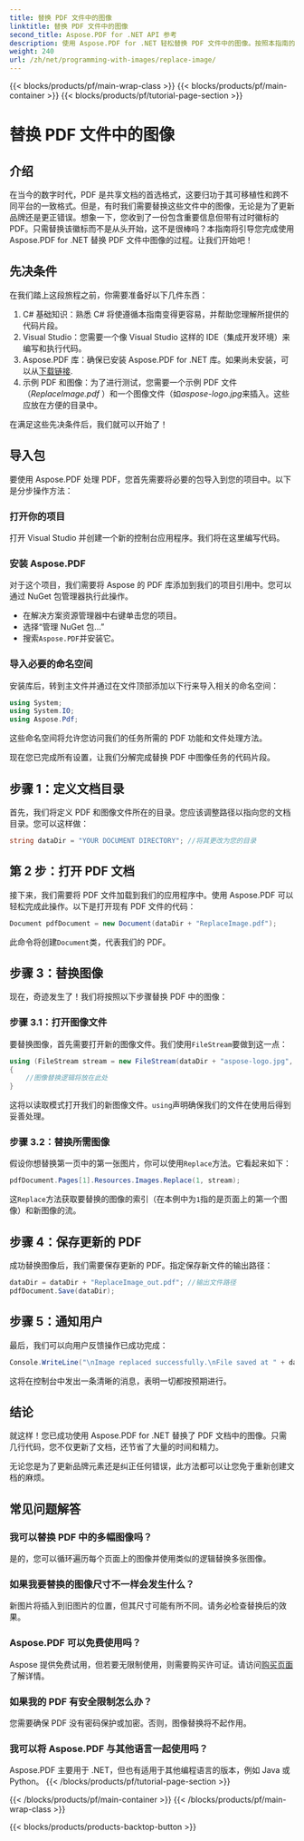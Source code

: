 ```yaml
---
title: 替换 PDF 文件中的图像
linktitle: 替换 PDF 文件中的图像
second_title: Aspose.PDF for .NET API 参考
description: 使用 Aspose.PDF for .NET 轻松替换 PDF 文件中的图像。按照本指南的分步说明进行操作，并增强您的 PDF 管理技能。
weight: 240
url: /zh/net/programming-with-images/replace-image/
---
```


{{< blocks/products/pf/main-wrap-class >}}
{{< blocks/products/pf/main-container >}}
{{< blocks/products/pf/tutorial-page-section >}}

# 替换 PDF 文件中的图像

## 介绍

在当今的数字时代，PDF 是共享文档的首选格式，这要归功于其可移植性和跨不同平台的一致格式。但是，有时我们需要替换这些文件中的图像，无论是为了更新品牌还是更正错误。想象一下，您收到了一份包含重要信息但带有过时徽标的 PDF。只需替换该徽标而不是从头开始，这不是很棒吗？本指南将引导您完成使用 Aspose.PDF for .NET 替换 PDF 文件中图像的过程。让我们开始吧！

## 先决条件

在我们踏上这段旅程之前，你需要准备好以下几件东西：

1. C# 基础知识：熟悉 C# 将使遵循本指南变得更容易，并帮助您理解所提供的代码片段。
2. Visual Studio：您需要一个像 Visual Studio 这样的 IDE（集成开发环境）来编写和执行代码。
3.  Aspose.PDF 库：确保已安装 Aspose.PDF for .NET 库。如果尚未安装，可以从[下载链接](https://releases.aspose.com/pdf/net/).
4. 示例 PDF 和图像：为了进行测试，您需要一个示例 PDF 文件（*ReplaceImage.pdf* ）和一个图像文件（如*aspose-logo.jpg*来插入。这些应放在方便的目录中。

在满足这些先决条件后，我们就可以开始了！ 

## 导入包

要使用 Aspose.PDF 处理 PDF，您首先需要将必要的包导入到您的项目中。以下是分步操作方法：

### 打开你的项目

打开 Visual Studio 并创建一个新的控制台应用程序。我们将在这里编写代码。

### 安装 Aspose.PDF

对于这个项目，我们需要将 Aspose 的 PDF 库添加到我们的项目引用中。您可以通过 NuGet 包管理器执行此操作。 

- 在解决方案资源管理器中右键单击您的项目。
- 选择“管理 NuGet 包...”
- 搜索`Aspose.PDF`并安装它。

### 导入必要的命名空间 

安装库后，转到主文件并通过在文件顶部添加以下行来导入相关的命名空间：

```csharp
using System;
using System.IO;
using Aspose.Pdf;
```

这些命名空间将允许您访问我们的任务所需的 PDF 功能和文件处理方法。

现在您已完成所有设置，让我们分解完成替换 PDF 中图像任务的代码片段。 

## 步骤 1：定义文档目录

首先，我们将定义 PDF 和图像文件所在的目录。您应该调整路径以指向您的文档目录。您可以这样做：

```csharp
string dataDir = "YOUR DOCUMENT DIRECTORY"; //将其更改为您的目录
```

## 第 2 步：打开 PDF 文档

接下来，我们需要将 PDF 文件加载到我们的应用程序中。使用 Aspose.PDF 可以轻松完成此操作。以下是打开现有 PDF 文件的代码：

```csharp
Document pdfDocument = new Document(dataDir + "ReplaceImage.pdf");
```

此命令将创建`Document`类，代表我们的 PDF。

## 步骤 3：替换图像

现在，奇迹发生了！我们将按照以下步骤替换 PDF 中的图像：

### 步骤 3.1：打开图像文件

要替换图像，首先需要打开新的图像文件。我们使用`FileStream`要做到这一点：

```csharp
using (FileStream stream = new FileStream(dataDir + "aspose-logo.jpg", FileMode.Open))
{
    //图像替换逻辑将放在此处
}
```

这将以读取模式打开我们的新图像文件。`using`声明确保我们的文件在使用后得到妥善处理。

### 步骤 3.2：替换所需图像

假设你想替换第一页中的第一张图片，你可以使用`Replace`方法。它看起来如下：

```csharp
pdfDocument.Pages[1].Resources.Images.Replace(1, stream);
```

这`Replace`方法获取要替换的图像的索引（在本例中为`1`指的是页面上的第一个图像）和新图像的流。

## 步骤 4：保存更新的 PDF

成功替换图像后，我们需要保存更新的 PDF。指定保存新文件的输出路径：

```csharp
dataDir = dataDir + "ReplaceImage_out.pdf"; //输出文件路径
pdfDocument.Save(dataDir);
```

## 步骤 5：通知用户

最后，我们可以向用户反馈操作已成功完成：

```csharp
Console.WriteLine("\nImage replaced successfully.\nFile saved at " + dataDir);
```

这将在控制台中发出一条清晰的消息，表明一切都按预期进行。

## 结论

就这样！您已成功使用 Aspose.PDF for .NET 替换了 PDF 文档中的图像。只需几行代码，您不仅更新了文档，还节省了大量的时间和精力。 

无论您是为了更新品牌元素还是纠正任何错误，此方法都可以让您免于重新创建文档的麻烦。

## 常见问题解答

### 我可以替换 PDF 中的多幅图像吗？
是的，您可以循环遍历每个页面上的图像并使用类似的逻辑替换多张图像。

### 如果我要替换的图像尺寸不一样会发生什么？
新图片将插入到旧图片的位置，但其尺寸可能有所不同。请务必检查替换后的效果。

### Aspose.PDF 可以免费使用吗？
 Aspose 提供免费试用，但若要无限制使用，则需要购买许可证。请访问[购买页面](https://purchase.aspose.com/buy)了解详情。

### 如果我的 PDF 有安全限制怎么办？
您需要确保 PDF 没有密码保护或加密。否则，图像替换将不起作用。

### 我可以将 Aspose.PDF 与其他语言一起使用吗？
Aspose.PDF 主要用于 .NET，但也有适用于其他编程语言的版本，例如 Java 或 Python。
{{< /blocks/products/pf/tutorial-page-section >}}

{{< /blocks/products/pf/main-container >}}
{{< /blocks/products/pf/main-wrap-class >}}

{{< blocks/products/products-backtop-button >}}

